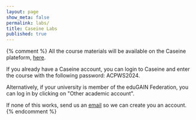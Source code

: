 ```yaml
---
layout: page
show_meta: false
permalink: labs/
title: Caseine Labs
published: true
---
```

{% comment %}
All the course materials will be available on the Caseine plateform, [here](https://moodle.caseine.org/course/view.php?id=1075).

If you already have a Caseine account, you can login to Caseine and enter the course with the following password: ACPWS2024.

Alternatively, if your university is member of the eduGAIN Federation, you can log in by clicking on "Other academic account".

If none of this works, send us an [email](mailto:acp-school2024@grenoble-inp.fr) so we can create you an account.
{% endcomment %}
